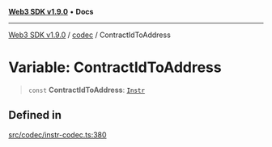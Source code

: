 [**Web3 SDK v1.9.0**](../../../README.md) • **Docs**

***

[Web3 SDK v1.9.0](../../../globals.md) / [codec](../README.md) / ContractIdToAddress

# Variable: ContractIdToAddress

> `const` **ContractIdToAddress**: [`Instr`](../type-aliases/Instr.md)

## Defined in

[src/codec/instr-codec.ts:380](https://github.com/Mystic-Nayy/alephium-web3/blob/ee41f5e0e7d7fb0b155fe62f05b2ac03772895ca/packages/web3/src/codec/instr-codec.ts#L380)
